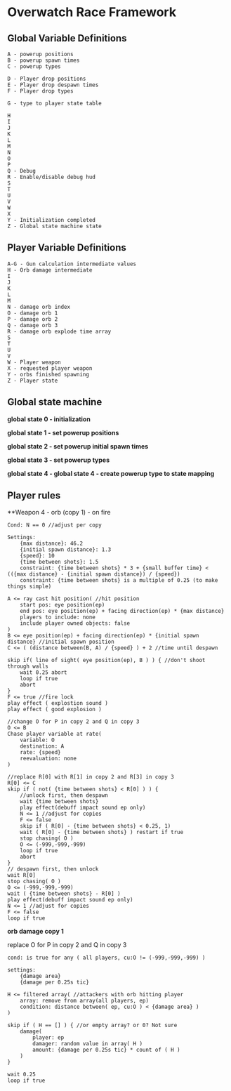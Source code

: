 # Overwatch Race Framework

## Global Variable Definitions


    A - powerup positions
    B - powerup spawn times
    C - powerup types
    
    D - Player drop positions
    E - Player drop despawn times
    F - Player drop types
    
    G - type to player state table 
    
    H
    I
    J
    K
    L 
    M
    N
    O
    P
    Q - Debug
    R - Enable/disable debug hud
    S
    T
    U
    V
    W
    X
    Y - Initialization completed
    Z - Global state machine state

## Player Variable Definitions

    A-G - Gun calculation intermediate values
    H - Orb damage intermediate
    I
    J
    K
    L
    M
    N - damage orb index
    O - damage orb 1
    P - damage orb 2
    Q - damage orb 3
    R - damage orb explode time array
    S
    T
    U
    V
    W - Player weapon
    X - requested player weapon
    Y - orbs finished spawning
    Z - Player state
    
## Global state machine

**global state 0 - initialization**

**global state 1 - set powerup positions**

**global state 2 - set powerup initial spawn times**

**global state 3 - set powerup types**

**global state 4 - global state 4 - create powerup type to state mapping**

## Player rules

**Weapon 4 - orb (copy 1) - on fire

    Cond: N == 0 //adjust per copy
    
    Settings:
        {max distance}: 46.2
        {initial spawn distance}: 1.3
        {speed}: 10
        {time between shots}: 1.5
        constraint: {time between shots} * 3 + {small buffer time} < (({max distance} - {initial spawn distance}) / {speed})
        constraint: {time between shots} is a multiple of 0.25 (to make things simple)
        
    A <= ray cast hit position( //hit position
        start pos: eye position(ep)
        end pos: eye position(ep) + facing direction(ep) * {max distance}
        players to include: none
        include player owned objects: false
    )
    B <= eye position(ep) + facing direction(ep) * {initial spawn distance} //initial spawn position
    C <= ( (distance between(B, A) / {speed} ) + 2 //time until despawn
    
    skip if( line of sight( eye position(ep), B ) ) { //don't shoot through walls
        wait 0.25 abort
        loop if true
        abort
    }
    F <= true //fire lock
    play effect ( explostion sound )
    play effect ( good explosion )
    
    //change O for P in copy 2 and Q in copy 3
    O <= B
    Chase player variable at rate(
        variable: O
        destination: A
        rate: {speed}
        reevaluation: none
    )
    
    //replace R[0] with R[1] in copy 2 and R[3] in copy 3
    R[0] <= C
    skip if ( not( {time between shots} < R[0] ) ) {
        //unlock first, then despawn
        wait {time between shots}
        play effect(debuff impact sound ep only)
        N <= 1 //adjust for copies
        F <= false
        skip if ( R[0] - {time between shots} < 0.25, 1)
        wait ( R[0] - {time between shots} ) restart if true
        stop chasing( O )
        O <= (-999,-999,-999)
        loop if true
        abort
    }
    // despawn first, then unlock
    wait R[0]
    stop chasing( O )
    O <= (-999,-999,-999)
    wait ( {time between shots} - R[0] )
    play effect(debuff impact sound ep only)
    N <= 1 //adjust for copies
    F <= false
    loop if true

**orb damage copy 1**

replace O for P in copy 2 and Q in copy 3

    cond: is true for any ( all players, cu:O != (-999,-999,-999) )
    
    settings:
        {damage area}
        {damage per 0.25s tic}
        
    H <= filtered array( //attackers with orb hitting player
        array: remove from array(all players, ep)
        condition: distance between( ep, cu:O ) < {damage area} ) 
    )
    
    skip if ( H == [] ) { //or empty array? or 0? Not sure
        damage(
            player: ep
            damager: random value in array( H )
            amount: {damage per 0.25s tic} * count of ( H )
        )
    }
    
    wait 0.25
    loop if true
            
    
    




